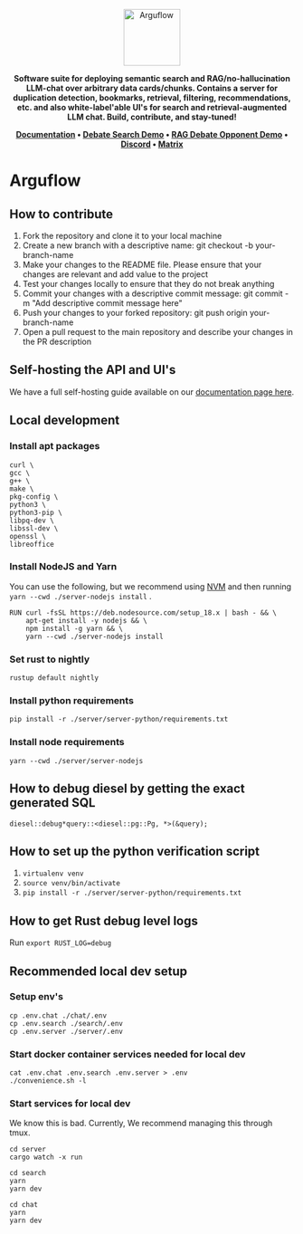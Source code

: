 <p align="center">
  <img height="100" src="https://raw.githubusercontent.com/arguflow/blog/5ef439020707b0e27bf901c8f6b4fb1f487a78d4/apps/frontend/public/assets/horizontal-logo.svg" alt="Arguflow">
</p>

<p align="center">
    <b>Software suite for deploying semantic search and RAG/no-hallucination LLM-chat over arbitrary data cards/chunks. Contains a server for duplication detection, bookmarks, retrieval, filtering, recommendations, etc. and also white-label'able UI's for search and retrieval-augmented LLM chat. Build, contribute, and stay-tuned!</b>
</p>
<p align="center">
<strong><a href="https://docs.arguflow.ai">Documentation</a> • <a href="https://search.arguflow.ai">Debate Search Demo</a> • <a href="https://chat.arguflow.ai">RAG Debate Opponent Demo</a> • <a href="https://discord.gg/CuJVfgZf54">Discord</a> • <a href="https://matrix.to/#/#arguflow-general:matrix.zerodao.gg">Matrix</a>

</strong>
</p>

# Arguflow

## How to contribute

1. Fork the repository and clone it to your local machine
2. Create a new branch with a descriptive name: git checkout -b your-branch-name
3. Make your changes to the README file. Please ensure that your changes are relevant and add value to the project
4. Test your changes locally to ensure that they do not break anything
5. Commit your changes with a descriptive commit message: git commit -m "Add descriptive commit message here"
6. Push your changes to your forked repository: git push origin your-branch-name
7. Open a pull request to the main repository and describe your changes in the PR description

## Self-hosting the API and UI's

We have a full self-hosting guide available on our [documentation page here](https://docs.arguflow.ai/self_hosting).

## Local development

### Install apt packages

```
curl \
gcc \
g++ \
make \
pkg-config \
python3 \
python3-pip \
libpq-dev \
libssl-dev \
openssl \
libreoffice
```

### Install NodeJS and Yarn

You can use the following, but we recommend using [NVM](https://github.com/nvm-sh/nvm) and then running `yarn --cwd ./server-nodejs install` .

```
RUN curl -fsSL https://deb.nodesource.com/setup_18.x | bash - && \
    apt-get install -y nodejs && \
    npm install -g yarn && \
    yarn --cwd ./server-nodejs install
```

### Set rust to nightly

`rustup default nightly`

### Install python requirements

`pip install -r ./server/server-python/requirements.txt`

### Install node requirements

`yarn --cwd ./server/server-nodejs`

## How to debug diesel by getting the exact generated SQL

`diesel::debug*query::<diesel::pg::Pg, *>(&query);`

## How to set up the python verification script

1. `virtualenv venv`
2. `source venv/bin/activate`
3. `pip install -r ./server/server-python/requirements.txt`

## How to get Rust debug level logs

Run `export RUST_LOG=debug`

## Recommended local dev setup

### Setup env's

```
cp .env.chat ./chat/.env
cp .env.search ./search/.env
cp .env.server ./server/.env
```

### Start docker container services needed for local dev

```
cat .env.chat .env.search .env.server > .env
./convenience.sh -l
```

### Start services for local dev

We know this is bad. Currently, We recommend managing this through tmux.

```
cd server
cargo watch -x run
```

```
cd search
yarn
yarn dev
```

```
cd chat
yarn
yarn dev
```
